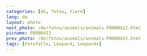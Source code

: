 ```yaml
---
categories: [de, fotos, tiere]
lang: de
layout: photo
next_photo: /de/fotos/animals/animals-P0000412.html
picname: P0000413
prev_photo: /de/fotos/animals/animals-P0000415.html
tags: [Fotofalle, Leopard, Leopards]
---
```

